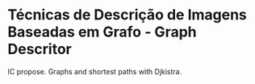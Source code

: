 # Técnicas de Descrição de Imagens Baseadas em Grafo - Graph Descritor
IC propose. Graphs and shortest paths with Djkistra.
